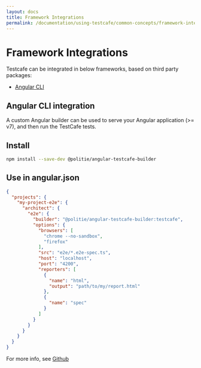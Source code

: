 ```yaml
---
layout: docs
title: Framework Integrations
permalink: /documentation/using-testcafe/common-concepts/framework-integrations.html
---
```

# Framework Integrations

Testcafe can be integrated in below frameworks, based on third party packages:

* [Angular CLI](#angular-cli-integration)

## Angular CLI integration

A custom Angular builder can be used to serve your Angular application (>= v7), and then run the TestCafe tests.

## Install

```bash
npm install --save-dev @politie/angular-testcafe-builder
```

## Use in angular.json

```json
{
  "projects": {
    "my-project-e2e": {
      "architect": {
        "e2e": {
          "builder": "@politie/angular-testcafe-builder:testcafe",
          "options": {
            "browsers": [
              "chrome --no-sandbox",
              "firefox"
            ],
            "src": "e2e/*.e2e-spec.ts",
            "host": "localhost",
            "port": "4200",
            "reporters": [
              {
                "name": "html",
                "output": "path/to/my/report.html"
              },
              {
                "name": "spec"
              }
            ]
          }
        }
      }
    }
  }
}
```

For more info, see [Github](https://github.com/politie/angular-testcafe/blob/master/README.md)
